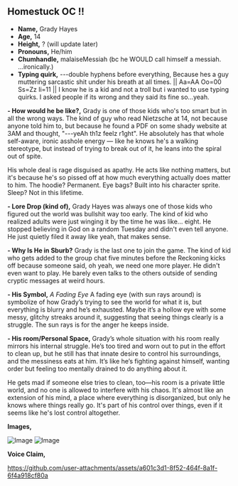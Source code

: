 ## Homestuck OC !!
* **Name,** Grady Hayes
* **Age,** 14
* **Height,** ? (will update later)
* **Pronouns,** He/him
* **Chumhandle,** malaiseMessiah (bc he WOULD call himself a messiah. ...ironically.)
* **Typing quirk,** ---double hyphens before everything, Because hes a guy muttering sarcastic shit under his breath at all times. || Aa=AA Oo=00 Ss=Zz Ii=11 ||
I know he is a kid and not a troll but i wanted to use typing quirks. I asked people if its wrong and they said its fine so...yeah.

**- How would he be like?,**
Grady is one of those kids who's too smart but in all the wrong ways. The kind of guy who read Nietzsche at 14, not because anyone told him to, but because he found a PDF on some shady website at 3AM and thought, "---yeAh th1z feelz r1ght". He absolutely has that whole self-aware, ironic asshole energy — like he knows he's a walking stereotype, but instead of trying to break out of it, he leans into the spiral out of spite.

His whole deal is rage disguised as apathy. He acts like nothing matters, but it's because he's so pissed off at how much everything actually does matter to him. The hoodie? Permanent. Eye bags? Built into his character sprite. Sleep? Not in this lifetime.

**- Lore Drop (kind of),**
Grady Hayes was always one of those kids who figured out the world was bullshit way too early. The kind of kid who realized adults were just winging it by the time he was like... eight. He stopped believing in God on a random Tuesday and didn't even tell anyone. He just quietly filed it away like yeah, that makes sense.

**- Why Is He in Sburb?**
Grady is the last one to join the game. The kind of kid who gets added to the group chat five minutes before the Reckoning kicks off because someone said, oh yeah, we need one more player. He didn't even want to play. He barely even talks to the others outside of sending cryptic messages at weird hours.

**- His Symbol,**
*A Fading Eye*
A fading eye (with sun rays around) is symbolize of how Grady’s trying to see the world for what it is, but everything is blurry and he’s exhausted. Maybe it’s a hollow eye with some messy, glitchy streaks around it, suggesting that seeing things clearly is a struggle. The sun rays is for the anger he keeps inside.

**- His room/Personal Space,**
Grady’s whole situation with his room really mirrors his internal struggle. He’s too tired and worn out to put in the effort to clean up, but he still has that innate desire to control his surroundings, and the messiness eats at him. It’s like he’s fighting against himself, wanting order but feeling too mentally drained to do anything about it.

He gets mad if someone else tries to clean, too—his room is a private little world, and no one is allowed to interfere with his chaos. It's almost like an extension of his mind, a place where everything is disorganized, but only he knows where things really go. It's part of his control over things, even if it seems like he's lost control altogether.

**Images,**

![Image](https://github.com/user-attachments/assets/cc4fea2b-be32-4697-ae39-b3229a9921c0) ![Image](https://github.com/user-attachments/assets/f6ee888c-53b3-4d50-bfa7-1b0a6695270a)

**Voice Claim,**

https://github.com/user-attachments/assets/a601c3d1-8f52-464f-8a1f-6f4a918cf80a
